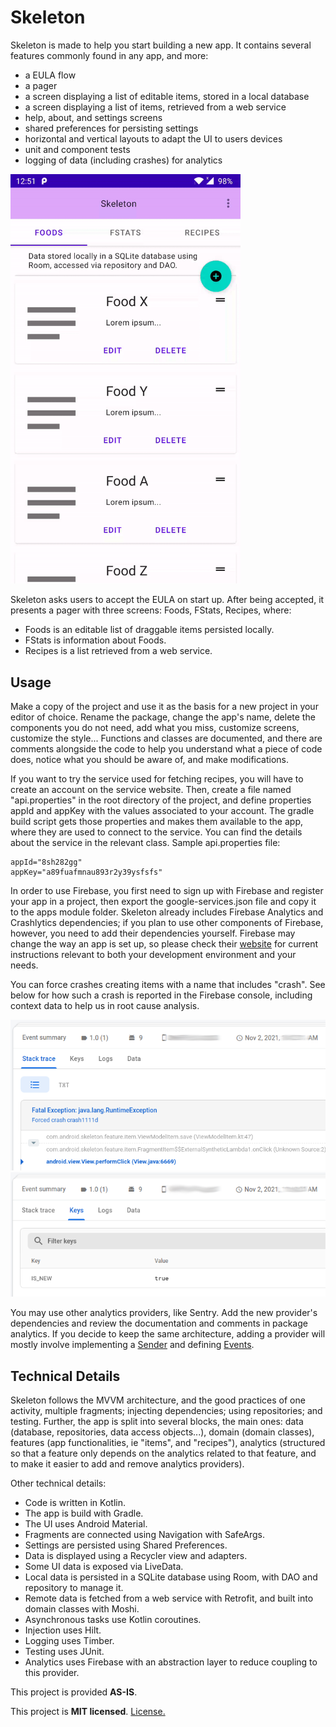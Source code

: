 # Skeleton
Skeleton is made to help you start building a new app. It contains several features commonly found
in any app, and more:
- a EULA flow
- a pager
- a screen displaying a list of editable items, stored in a local database
- a screen displaying a list of items, retrieved from a web service  
- help, about, and settings screens
- shared preferences for persisting settings
- horizontal and vertical layouts to adapt the UI to users devices
- unit and component tests
- logging of data (including crashes) for analytics


<img src="/media/flow.gif" alt="Skeleton user flow" width="368px" />

 
Skeleton asks users to accept the EULA on start up. After being accepted, it presents a pager with
three screens: Foods, FStats, Recipes, where:
- Foods is an editable list of draggable items persisted locally.
- FStats is information about Foods.
- Recipes is a list retrieved from a web service.

## Usage
Make a copy of the project and use it as the basis for a new project in your editor of choice.
Rename the package, change the app's name, delete the components you do not need, add what you
miss, customize screens, customize the style...
Functions and classes are documented, and there are comments alongside the code to help you
understand what a piece of code does, notice what you should be aware of, and make modifications. 

If you want to try the service used for fetching recipes, you will have to create an account
on the service website. Then, create a file named "api.properties" in the root directory of the
project, and define properties appId and appKey with the values associated to your account. The
gradle build script gets those properties and makes them available to the app, where they are
used to connect to the service. You can find the details about the service in the relevant class.
Sample api.properties file:
```
appId="8sh282gg"
appKey="a89fuafmnau893r2y39ysfsfs"
```

In order to use Firebase, you first need to sign up with Firebase and register your app in a
project, then export the google-services.json file and copy it to the apps module folder.
Skeleton already includes Firebase Analytics and Crashlytics dependencies; if you plan to use other
components of Firebase, however, you need to add their dependencies yourself.
Firebase may change the way an app is set up, so please check their [website](https://firebase.google.com/) for current
instructions relevant to both your development environment and your needs.

You can force crashes creating items with a name that includes "crash". See below for how such a
crash is reported in the Firebase console, including context data to help us in root cause analysis.

<img src="/media/crash01.png" alt="Crash data in Firebase" />

<img src="/media/crash02.png" alt="Crash data in Firebase" />

You may use other analytics providers, like Sentry. Add the new provider's dependencies and
review the documentation and comments in package analytics. If you decide to keep the same
architecture, adding a provider will mostly involve implementing a [Sender](https://github.com/tlundgren/skeleton_android/blob/main/app/src/main/java/com/android/skeleton/analytics/sender/Sender.kt) and defining [Events](https://github.com/tlundgren/skeleton_android/blob/main/app/src/main/java/com/android/skeleton/analytics/event/Event.kt).


## Technical Details
Skeleton follows the MVVM architecture, and the good practices of one activity, multiple fragments;
injecting dependencies; using repositories; and testing.
Further, the app is split into several blocks, the main ones: data (database, repositories,
data access objects...), domain (domain classes), features (app functionalities, ie "items", and
"recipes"), analytics (structured so that a feature only depends on the analytics related to that 
feature, and to make it easier to add and remove analytics providers).

Other technical details:
- Code is written in Kotlin.
- The app is build with Gradle.
- The UI uses Android Material.
- Fragments are connected using Navigation with SafeArgs.
- Settings are persisted using Shared Preferences.
- Data is displayed using a Recycler view and adapters.
- Some UI data is exposed via LiveData.  
- Local data is persisted in a SQLite database using Room, with DAO and repository to manage it.
- Remote data is fetched from a web service with Retrofit, and built into domain classes with Moshi.  
- Asynchronous tasks use Kotlin coroutines.
- Injection uses Hilt.
- Logging uses Timber.
- Testing uses JUnit.
- Analytics uses Firebase with an abstraction layer to reduce coupling to this provider.


This project is provided **AS-IS**.

This project is **MIT licensed**. [License.](license)